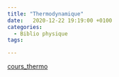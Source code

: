 ```yaml
---
title: "Thermodynamique"
date:   2020-12-22 19:19:00 +0100
categories:
  - Biblio physique
tags:

---
```


[cours_thermo](/assets/pdf/cours_thermo.pdf)
